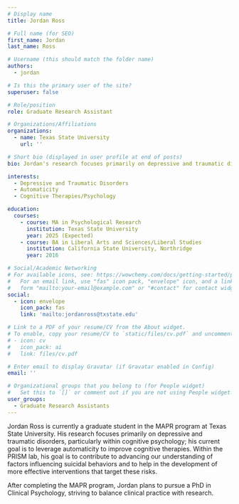 ```yaml
---
# Display name
title: Jordan Ross

# Full name (for SEO)
first_name: Jordan
last_name: Ross

# Username (this should match the folder name)
authors:
  - jordan

# Is this the primary user of the site?
superuser: false

# Role/position
role: Graduate Research Assistant

# Organizations/Affiliations
organizations:
  - name: Texas State University
    url: ''

# Short bio (displayed in user profile at end of posts)
bio: Jordan's research focuses primarily on depressive and traumatic disorders, particularly within cognitive psychology; his current goal is to leverage automaticity to improve cognitive therapies.

interests:
  - Depressive and Traumatic Disorders
  - Automaticity
  - Cognitive Therapies/Psychology

education:
  courses:
    - course: MA in Psychological Research
      institution: Texas State University
      year: 2025 (Expected)
    - course: BA in Liberal Arts and Sciences/Liberal Studies
      institution: California State University, Northridge
      year: 2016

# Social/Academic Networking
# For available icons, see: https://wowchemy.com/docs/getting-started/page-builder/#icons
#   For an email link, use "fas" icon pack, "envelope" icon, and a link in the
#   form "mailto:your-email@example.com" or "#contact" for contact widget.
social:
  - icon: envelope
    icon_pack: fas
    link: 'mailto:jordanross@txstate.edu'

# Link to a PDF of your resume/CV from the About widget.
# To enable, copy your resume/CV to `static/files/cv.pdf` and uncomment the lines below.
# - icon: cv
#   icon_pack: ai
#   link: files/cv.pdf

# Enter email to display Gravatar (if Gravatar enabled in Config)
email: ''

# Organizational groups that you belong to (for People widget)
#   Set this to `[]` or comment out if you are not using People widget.
user_groups:
  - Graduate Research Assistants
---
```


Jordan Ross is currently a graduate student in the MAPR program at Texas State University. His research focuses primarily on depressive and traumatic disorders, particularly within cognitive psychology; his current goal is to leverage automaticity to improve cognitive therapies. Within the PRISM lab, his goal is to contribute to advancing our understanding of factors influencing suicidal behaviors and to help in the development of more effective interventions that target these risks.

After completing the MAPR program, Jordan plans to pursue a PhD in Clinical Psychology, striving to balance clinical practice with research. 